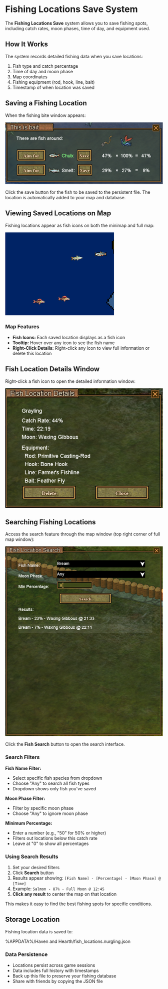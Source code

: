 # Fishing Locations Save System

The **Fishing Locations Save** system allows you to save fishing spots, including catch rates, moon phases, time of day, and equipment used.

## How It Works

The system records detailed fishing data when you save locations:

1. Fish type and catch percentage
2. Time of day and moon phase
3. Map coordinates
4. Fishing equipment (rod, hook, line, bait)
5. Timestamp of when location was saved

## Saving a Fishing Location

When the fishing bite window appears:

![Fishing Window with Save Button](../images/features/fish-save.png)

Click the save button for the fish to be saved to the persistent file. The location is automatically added to your map and database.

## Viewing Saved Locations on Map

Fishing locations appear as fish icons on both the minimap and full map:

![Fish Location Icons on Map](../images/features/fish-location-icons.png)

### Map Features

- **Fish Icons:** Each saved location displays as a fish icon
- **Tooltip:** Hover over any icon to see the fish name
- **Right-Click Details:** Right-click any icon to view full information or delete this location

## Fish Location Details Window

Right-click a fish icon to open the detailed information window:

![Fish Location Details Window](../images/features/fish-location-details.png)

## Searching Fishing Locations

Access the search feature through the map window (top right corner of full map window):

![Fish Search Button](../images/features/fish-search-menu.png)

Click the **Fish Search** button to open the search interface.

### Search Filters

**Fish Name Filter:**
- Select specific fish species from dropdown
- Choose "Any" to search all fish types
- Dropdown shows only fish you've saved

**Moon Phase Filter:**
- Filter by specific moon phase
- Choose "Any" to ignore moon phase

**Minimum Percentage:**
- Enter a number (e.g., "50" for 50% or higher)
- Filters out locations below this catch rate
- Leave at "0" to show all percentages

### Using Search Results

1. Set your desired filters
2. Click **Search** button
3. Results appear showing: `[Fish Name] - [Percentage] - [Moon Phase] @ [Time]`
4. Example: `Salmon - 87% - Full Moon @ 12:45`
5. **Click any result** to center the map on that location

This makes it easy to find the best fishing spots for specific conditions.

## Storage Location

Fishing location data is saved to:

%APPDATA%/Haven and Hearth/fish_locations.nurgling.json

### Data Persistence
- Locations persist across game sessions
- Data includes full history with timestamps
- Back up this file to preserve your fishing database
- Share with friends by copying the JSON file
